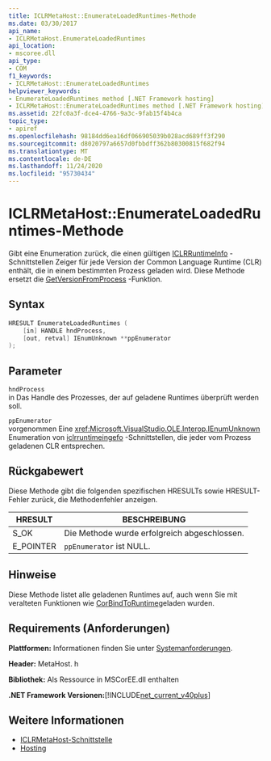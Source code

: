 ```yaml
---
title: ICLRMetaHost::EnumerateLoadedRuntimes-Methode
ms.date: 03/30/2017
api_name:
- ICLRMetaHost.EnumerateLoadedRuntimes
api_location:
- mscoree.dll
api_type:
- COM
f1_keywords:
- ICLRMetaHost::EnumerateLoadedRuntimes
helpviewer_keywords:
- EnumerateLoadedRuntimes method [.NET Framework hosting]
- ICLRMetaHost::EnumerateLoadedRuntimes method [.NET Framework hosting]
ms.assetid: 22fc0a3f-dce4-4766-9a3c-9fab15f4b4ca
topic_type:
- apiref
ms.openlocfilehash: 98184dd6ea16df066905039b028acd689ff3f290
ms.sourcegitcommit: d8020797a6657d0fbbdff362b80300815f682f94
ms.translationtype: MT
ms.contentlocale: de-DE
ms.lasthandoff: 11/24/2020
ms.locfileid: "95730434"
---
```

# <a name="iclrmetahostenumerateloadedruntimes-method"></a>ICLRMetaHost::EnumerateLoadedRuntimes-Methode

Gibt eine Enumeration zurück, die einen gültigen [ICLRRuntimeInfo](iclrruntimeinfo-interface.md) -Schnittstellen Zeiger für jede Version der Common Language Runtime (CLR) enthält, die in einem bestimmten Prozess geladen wird. Diese Methode ersetzt die [GetVersionFromProcess](getversionfromprocess-function.md) -Funktion.  
  
## <a name="syntax"></a>Syntax  
  
```cpp  
HRESULT EnumerateLoadedRuntimes (  
    [in] HANDLE hndProcess,  
    [out, retval] IEnumUnknown **ppEnumerator  
);  
```  
  
## <a name="parameters"></a>Parameter  

 `hndProcess`  
 in Das Handle des Prozesses, der auf geladene Runtimes überprüft werden soll.  
  
 `ppEnumerator`  
 vorgenommen Eine <xref:Microsoft.VisualStudio.OLE.Interop.IEnumUnknown> Enumeration von [iclrruntimeingefo](iclrruntimeinfo-interface.md) -Schnittstellen, die jeder vom Prozess geladenen CLR entsprechen.  
  
## <a name="return-value"></a>Rückgabewert  

 Diese Methode gibt die folgenden spezifischen HRESULTs sowie HRESULT-Fehler zurück, die Methodenfehler anzeigen.  
  
|HRESULT|BESCHREIBUNG|  
|-------------|-----------------|  
|S_OK|Die Methode wurde erfolgreich abgeschlossen.|  
|E_POINTER|`ppEnumerator` ist NULL.|  
  
## <a name="remarks"></a>Hinweise  

 Diese Methode listet alle geladenen Runtimes auf, auch wenn Sie mit veralteten Funktionen wie [CorBindToRuntime](corbindtoruntime-function.md)geladen wurden.  
  
## <a name="requirements"></a>Requirements (Anforderungen)  

 **Plattformen:** Informationen finden Sie unter [Systemanforderungen](../../get-started/system-requirements.md).  
  
 **Header:** MetaHost. h  
  
 **Bibliothek:** Als Ressource in MSCorEE.dll enthalten  
  
 **.NET Framework Versionen:**[!INCLUDE[net_current_v40plus](../../../../includes/net-current-v40plus-md.md)]  
  
## <a name="see-also"></a>Weitere Informationen

- [ICLRMetaHost-Schnittstelle](iclrmetahost-interface.md)
- [Hosting](index.md)
